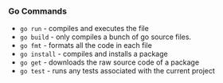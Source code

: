 ### Go Commands

-   `go run` - compiles and executes the file
-   `go build` - only compiles a bunch of go source files.
-   `go fmt` - formats all the code in each file
-   `go install` - compiles and installs a package
-   `go get` - downloads the raw source code of a package
-   `go test` - runs any tests associated with the current project
